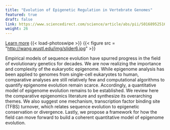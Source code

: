 ```yaml
---
title: "Evolution of Epigenetic Regulation in Vertebrate Genomes"
featured: true
draft: false
link: https://www.sciencedirect.com/science/article/abs/pii/S0168952516000317
weight: 26
---
```


[Learn more](https://www.sciencedirect.com/science/article/abs/pii/S0168952516000317)
{{< load-photoswipe >}}
{{< figure src = "http://wang.wustl.edu/img/slider6.jpg" >}}

Empirical models of sequence evolution have spurred progress in the field of evolutionary genetics for decades. We are now realizing the importance and complexity of the eukaryotic epigenome. While epigenome analysis has been applied to genomes from single-cell eukaryotes to human, comparative analyses are still relatively few and computational algorithms to quantify epigenome evolution remain scarce. Accordingly, a quantitative model of epigenome evolution remains to be established. We review here the comparative epigenomics literature and synthesize its overarching themes. We also suggest one mechanism, transcription factor binding site (TFBS) turnover, which relates sequence evolution to epigenetic conservation or divergence. Lastly, we propose a framework for how the field can move forward to build a coherent quantitative model of epigenome evolution.